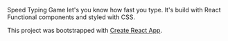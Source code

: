 Speed Typing Game let's you know how fast you type. It's build with React Functional components and styled with CSS. 

This project was bootstrapped with [Create React App](https://github.com/facebook/create-react-app).


